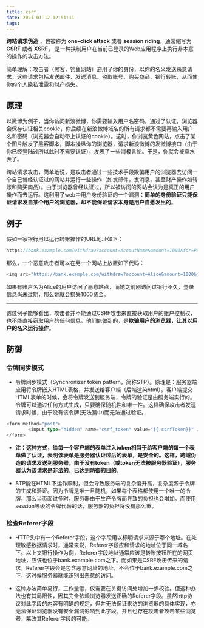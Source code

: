 ```yaml
---
title: csrf
date: 2021-01-12 12:51:11
tags:
---
```


**跨站请求伪造** ，也被称为 **one-click attack** 或者 **session riding**，通常缩写为 **CSRF** 或者 **XSRF**， 是一种挟制用户在当前已登录的Web应用程序上执行非本意的操作的攻击方法。

简单理解：攻击者（黑客，钓鱼网站）盗用了你的身份，以你的名义发送恶意请求，这些请求包括发送邮件、发送消息、盗取账号、购买商品、银行转账，从而使你的个人隐私泄露和财产损失。

## 原理

以微博为例子，当你访问新浪微博，你需要输入用户名密码，通过了认证，浏览器会保存认证相关cookie，你后续在新浪微博域名的所有请求都不需要再输入用户名和密码（浏览器会自动带上认证的cookie）。这时，你浏览黄色网站，点击了某个图片触发了黑客脚本，脚本操纵你的浏览器，请求新浪微博的发微博接口（由于你已经登陆过所以此时不需要认证），发表了一些消极言论。于是，你就会被查水表了。

跨站请求攻击，简单地说，是攻击者通过一些技术手段欺骗用户的浏览器去访问一个自己曾经认证过的网站并运行一些操作（如发邮件，发消息，甚至财产操作如转账和购买商品）。由于浏览器曾经认证过，所以被访问的网站会认为是真正的用户操作而去运行。这利用了web中用户身份验证的一个漏洞：**简单的身份验证只能保证请求发自某个用户的浏览器，却不能保证请求本身是用户自愿发出的**。

## 例子

假如一家银行用以运行转账操作的URL地址如下：

```javascript
https://bank.example.com/withdraw?account=AccoutName&amount=1000&for=PayeeName
```

那么，一个恶意攻击者可以在另一个网站上放置如下代码：

```javascript
<img src="https://bank.example.com/withdraw?account=Alice&amount=1000&for=Badman" />
```

如果有账户名为Alice的用户访问了恶意站点，而她之前刚访问过银行不久，登录信息尚未过期，那么她就会损失1000资金。

------

透过例子能够看出，攻击者并不能通过CSRF攻击来直接获取用户的账户控制权，也不能直接窃取用户的任何信息。他们能做到的，是**欺骗用户的浏览器，让其以用户的名义运行操作**。

## 防御

### 令牌同步模式

- 令牌同步模式（Synchronizer token pattern，简称STP）。原理是：服务器端应用将令牌嵌入HTML表格，并发送给客户端（后端渲染html）。客户端提交HTML表单的时候，会将令牌发送到服务端，令牌的验证是由服务端实行的。令牌可以通过任何方式生成，只要确保随机性和唯一性。这样确保攻击者发送请求时候，由于没有该令牌(无法猜中)而无法通过验证。


```go
<form method="post">
		<input type="hidden" name="csrf_token" value="{{.csrfToken}}" />
</form>
```

- **注：这种方式，给每一个客户端的表单注入token相当于给客户端的每一个表单做了认证，表明该表单是服务器认证过后的表单，是安全的。这样，跨域伪造的请求发送到服务器，由于没有token（或token无法被服务器验证），服务器认为该请求是非法的，已达到防御的目的。**

- STP能在HTML下运作顺利，但会导致服务端的复杂度升高，复杂度源于令牌的生成和验证。因为令牌是唯一且随机，如果每个表格都使用一个唯一的令牌，那么当页面过多时，服务器由于生产令牌而导致的负担也会增加。而使用session等级的令牌代替的话，服务器的负担将没有那么重。


### 检查Referer字段

- HTTP头中有一个Referer字段，这个字段用以标明请求来源于哪个地址。在处理敏感数据请求时，通常来说，Referer字段应和请求的地址位于同一域名下。以上文银行操作为例，Referer字段地址通常应该是转账按钮所在的网页地址，应该也位于bank.example.com之下。而如果是CSRF攻击传来的请求，Referer字段会是包含恶意网址的地址，不会位于bank.example.com之下，这时候服务器就能识别出恶意的访问。


- 这种办法简单易行，工作量低，仅需要在关键访问处增加一步校验。但这种办法也有其局限性，因其完全依赖浏览器发送正确的Referer字段。虽然http协议对此字段的内容有明确的规定，但并无法保证来访的浏览器的具体实现，亦无法保证浏览器没有安全漏洞影响到此字段。并且也存在攻击者攻击某些浏览器，篡改其Referer字段的可能。


